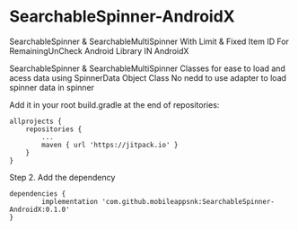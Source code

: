 # SearchableSpinner-AndroidX
SearchableSpinner &amp; SearchableMultiSpinner With Limit &amp; Fixed Item ID For RemainingUnCheck Android Library IN AndroidX

SearchableSpinner & SearchableMultiSpinner Classes for ease to load and acess data using SpinnerData Object Class
No nedd to use adapter to load spinner data in spinner


Add it in your root build.gradle at the end of repositories:

	allprojects {
		repositories {
			...
			maven { url 'https://jitpack.io' }
		}
	}
Step 2. Add the dependency

	dependencies {
	        implementation 'com.github.mobileappsnk:SearchableSpinner-AndroidX:0.1.0'
	}

